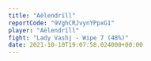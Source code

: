 ```yaml
---
title: "Aëlendrïll"
reportCode: "9VghCRJvynYPpxG1"
player: "Aëlendrïll"
fight: "Lady Vashj - Wipe 7 (48%)"
date: 2021-10-10T19:07:58.024000+00:00
---
```


